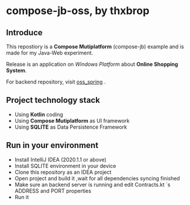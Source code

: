 # compose-jb-oss, by thxbrop

## Introduce

This repostiory is a **Compose Mutiplatform** (compose-jb) example and is made for  my Java-Web experiment.

Release is an application on *Windows Platform* about **Online Shopping System**.

For backend repository, visit [oss_spring]([thxbrop/oss_spring](https://github.com/thxbrop/oss_spring)) .

## Project technology stack

- Using **Kotlin** coding
- Using **Compose Mutiplatform** as UI framework
- Using **SQLITE** as Data Persistence Framework

## Run in your environment

- Install IntelliJ IDEA (2020.1.1 or above)
- Install SQLITE environment in your device
- Clone this repository as an IDEA project
- Open project and build it ,wait for all dependencies syncing finished
- Make sure an backend server is running and edit Contracts.kt `s ADDRESS and PORT properties 
- Run it
